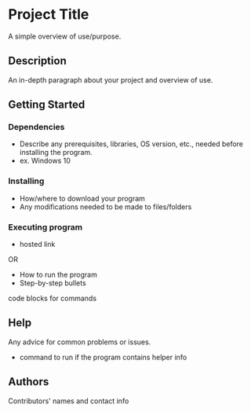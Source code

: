 # Project Title

A simple overview of use/purpose.

## Description

An in-depth paragraph about your project and overview of use.

## Getting Started

### Dependencies

* Describe any prerequisites, libraries, OS version, etc., needed before installing the program.
* ex. Windows 10

### Installing

* How/where to download your program
* Any modifications needed to be made to files/folders

### Executing program

- hosted link 

OR

* How to run the program
* Step-by-step bullets

code blocks for commands

## Help

Any advice for common problems or issues.

- command to run if the program contains helper info

## Authors

Contributors' names and contact info
